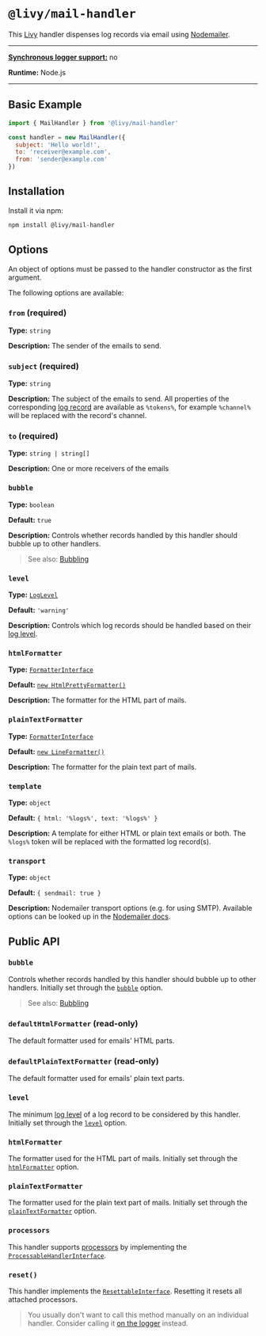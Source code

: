 # `@livy/mail-handler`

This [Livy](../../README.md#readme) handler dispenses log records via email using [Nodemailer](https://www.npmjs.com/package/nodemailer).

---

[**Synchronous logger support:**](../../README.md#synchronous-and-asynchronous-logging) no

**Runtime:** Node.js

---

## Basic Example

```js
import { MailHandler } from '@livy/mail-handler'

const handler = new MailHandler({
  subject: 'Hello world!',
  to: 'receiver@example.com',
  from: 'sender@example.com'
})
```

## Installation

Install it via npm:

```bash
npm install @livy/mail-handler
```

## Options

An object of options must be passed to the handler constructor as the first argument.

The following options are available:

### `from` (required)

**Type:** `string`

**Description:** The sender of the emails to send.

### `subject` (required)

**Type:** `string`

**Description:** The subject of the emails to send. All properties of the corresponding [log record](../../README.md#log-levels) are available as `%tokens%`, for example `%channel%` will be replaced with the record's channel.

### `to` (required)

**Type:** `string | string[]`

**Description:** One or more receivers of the emails

### `bubble`

**Type:** `boolean`

**Default:** `true`

**Description:** Controls whether records handled by this handler should bubble up to other handlers.

> See also: [Bubbling](../../README.md#bubbling)

### `level`

**Type:** [`LogLevel`](../contracts/README.md#loglevel)

**Default:** `'warning'`

**Description:** Controls which log records should be handled based on their [log level](../../README.md#log-levels).

### `htmlFormatter`

**Type:** [`FormatterInterface`](../contracts/README.md#formatterinterface)

**Default:** [`new HtmlPrettyFormatter()`](../html-pretty-formatter/README.md#readme)

**Description:** The formatter for the HTML part of mails.

### `plainTextFormatter`

**Type:** [`FormatterInterface`](../contracts/README.md#formatterinterface)

**Default:** [`new LineFormatter()`](../line-formatter/README.md#readme)

**Description:** The formatter for the plain text part of mails.

### `template`

**Type:** `object`

**Default:** `{ html: '%logs%', text: '%logs%' }`

**Description:** A template for either HTML or plain text emails or both. The `%logs%` token will be replaced with the formatted log record(s).

### `transport`

**Type:** `object`

**Default:** `{ sendmail: true }`

**Description:** Nodemailer transport options (e.g. for using SMTP). Available options can be looked up in the [Nodemailer docs](https://nodemailer.com/smtp/).

## Public API

### `bubble`

Controls whether records handled by this handler should bubble up to other handlers. Initially set through the [`bubble`](#bubble) option.

> See also: [Bubbling](../../README.md#bubbling)

### `defaultHtmlFormatter` (read-only)

The default formatter used for emails' HTML parts.

### `defaultPlainTextFormatter` (read-only)

The default formatter used for emails' plain text parts.

### `level`

The minimum [log level](../../README.md#log-levels) of a log record to be considered by this handler. Initially set through the [`level`](#level) option.

### `htmlFormatter`

The formatter used for the HTML part of mails. Initially set through the [`htmlFormatter`](#htmlformatter) option.

### `plainTextFormatter`

The formatter used for the plain text part of mails. Initially set through the [`plainTextFormatter`](#plaintextformatter) option.

### `processors`

This handler supports [processors](../../README.md#processors) by implementing the [`ProcessableHandlerInterface`](../contracts/README.md#processablehandlerinterface).

### `reset()`

This handler implements the [`ResettableInterface`](../contracts/README.md#resettableinterface). Resetting it resets all attached processors.

> You usually don't want to call this method manually on an individual handler. Consider calling it [on the logger](../logger/README.md#reset) instead.
